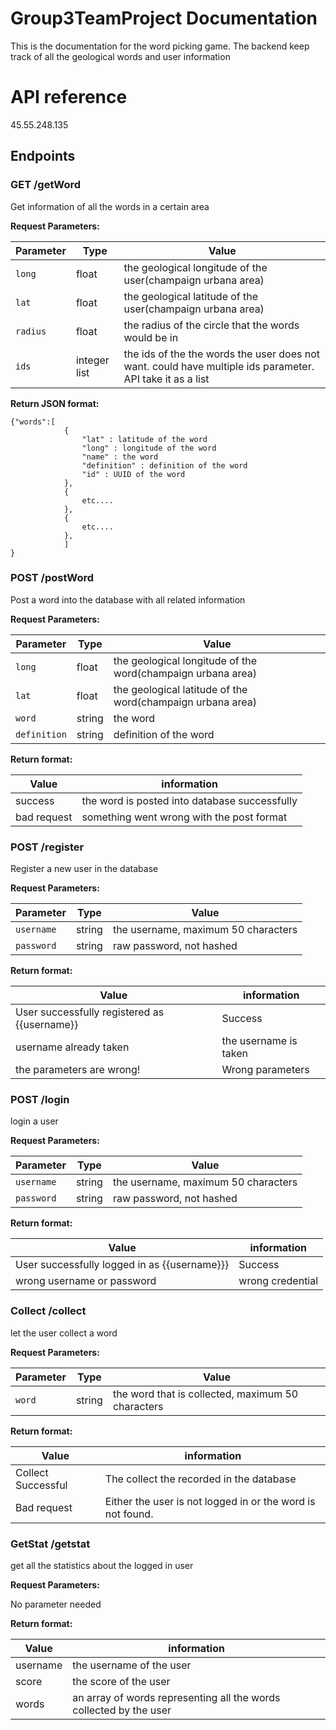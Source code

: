 # Group3TeamProject Documentation  

This is the documentation for the word picking game. The backend keep track of all the geological words and user information

# API reference  

45.55.248.135

## Endpoints  

### GET /getWord

Get information of all the words in a certain area  

**Request Parameters:**  

Parameter| Type | Value
--- | --- | ---
`long`| float | the geological longitude of the user(champaign urbana area)
`lat`| float | the geological latitude of the user(champaign urbana area)
`radius`| float | the radius of the circle that the words would be in
`ids`| integer list | the ids of the the words the user does not want. could have multiple ids parameter. API take it as a list  

**Return JSON format:**  

    {"words":[  
                {  
                    "lat" : latitude of the word  
                    "long" : longitude of the word  
                    "name" : the word  
                    "definition" : definition of the word  
                    "id" : UUID of the word  
                },  
                {  
                    etc....  
                },
                {
                    etc....
                },
                ]
    }  

### POST /postWord  
Post a word into the database with all related information  

**Request Parameters:**  

Parameter| Type | Value
--- | --- | ---
`long`| float | the geological longitude of the word(champaign urbana area)
`lat`| float | the geological latitude of the word(champaign urbana area)
`word`| string | the word
`definition`| string | definition of the word  

**Return format:**  

Value | information
--- | ---
success | the word is posted into database successfully
bad request | something went wrong with the post format  



### POST /register  
Register a new user in the database

**Request Parameters:**  

Parameter| Type | Value
--- | --- | ---
`username`| string | the username, maximum 50 characters
`password`| string | raw password, not hashed  

**Return format:**  

Value | information
--- | ---
User successfully registered as {{username}} | Success 
username already taken | the username is taken
the parameters are wrong! | Wrong parameters  



### POST /login  
login a user

**Request Parameters:**  

Parameter| Type | Value
--- | --- | ---
`username`| string | the username, maximum 50 characters
`password`| string | raw password, not hashed  

**Return format:**  

Value | information
--- | ---
User successfully logged in as {{username}}} | Success 
wrong username or password | wrong credential


### Collect /collect  
let the user collect a word

**Request Parameters:**  

Parameter| Type | Value
--- | --- | ---
`word`| string | the word that is collected, maximum 50 characters

**Return format:**  

Value | information
--- | ---
Collect Successful | The collect the recorded in the database
Bad request | Either the user is not logged in or the word is not found.

### GetStat /getstat  
get all the statistics about the logged in user

**Request Parameters:**  

No parameter needed

**Return format:**  

Value | information
--- | ---
username | the username of the user 
score | the score of the user 
words | an array of words representing all the words collected by the user


